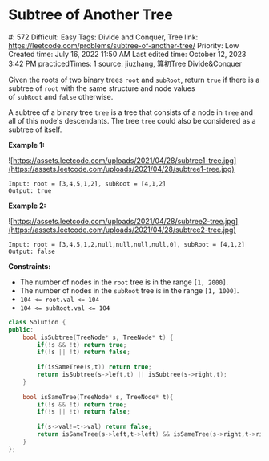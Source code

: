# Subtree of Another Tree

#: 572
Difficult: Easy
Tags: Divide and Conquer, Tree
link: https://leetcode.com/problems/subtree-of-another-tree/
Priority: Low
Created time: July 16, 2022 11:50 AM
Last edited time: October 12, 2023 3:42 PM
practicedTimes: 1
source: jiuzhang, 算初Tree Divide&Conquer

Given the roots of two binary trees `root` and `subRoot`, return `true` if there is a subtree of `root` with the same structure and node values of `subRoot` and `false` otherwise.

A subtree of a binary tree `tree` is a tree that consists of a node in `tree` and all of this node's descendants. The tree `tree` could also be considered as a subtree of itself.

**Example 1:**

![https://assets.leetcode.com/uploads/2021/04/28/subtree1-tree.jpg](https://assets.leetcode.com/uploads/2021/04/28/subtree1-tree.jpg)

```
Input: root = [3,4,5,1,2], subRoot = [4,1,2]
Output: true

```

**Example 2:**

![https://assets.leetcode.com/uploads/2021/04/28/subtree2-tree.jpg](https://assets.leetcode.com/uploads/2021/04/28/subtree2-tree.jpg)

```
Input: root = [3,4,5,1,2,null,null,null,null,0], subRoot = [4,1,2]
Output: false

```

**Constraints:**

- The number of nodes in the `root` tree is in the range `[1, 2000]`.
- The number of nodes in the `subRoot` tree is in the range `[1, 1000]`.
- `104 <= root.val <= 104`
- `104 <= subRoot.val <= 104`

```cpp
class Solution {
public:
    bool isSubtree(TreeNode* s, TreeNode* t) {
        if(!s && !t) return true;
        if(!s || !t) return false;
        
        if(isSameTree(s,t)) return true;
        return isSubtree(s->left,t) || isSubtree(s->right,t);
    }
    
    bool isSameTree(TreeNode* s, TreeNode* t){
        if(!s && !t) return true;
        if(!s || !t) return false;
        
        if(s->val!=t->val) return false;
        return isSameTree(s->left,t->left) && isSameTree(s->right,t->right);
    }
};
```